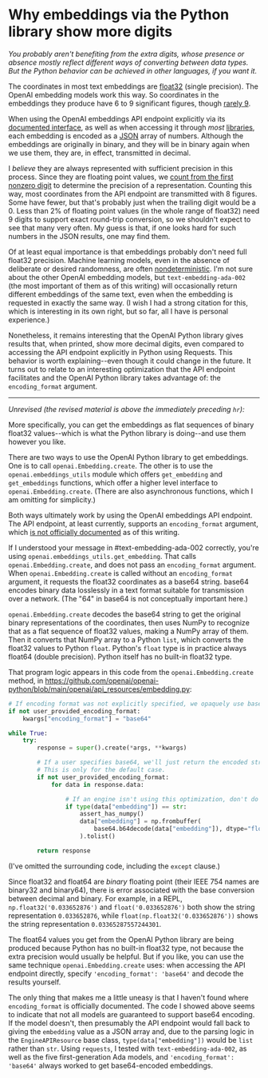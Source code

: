 <!-- SPDX-License-Identifier: 0BSD -->

# Why embeddings via the Python library show more digits

*You probably aren't benefiting from the extra digits, whose presence or
absence mostly reflect different ways of converting between data types. But the
Python behavior can be achieved in other languages, if you want it.*

The coordinates in most text embeddings are
[float32](https://en.wikipedia.org/wiki/Single-precision_floating-point_format)
(single precision). The OpenAI embedding models work this way. So coordinates
in the embeddings they produce have 6 to 9 significant figures, though [rarely
9](https://stackoverflow.com/questions/60790120/which-single-precision-floating-point-numbers-need-9-significant-decimal-digits).

When using the OpenAI embeddings API endpoint explicitly via its [documented
interface](https://beta.openai.com/docs/api-reference/embeddings?lang=curl), as
well as when accessing it through *most*
[libraries](https://beta.openai.com/docs/libraries/python-bindings), each
embedding is encoded as a [JSON](https://en.wikipedia.org/wiki/JSON) array of
numbers. Although the embeddings are originally in binary, and they will be in
binary again when we use them, they are, in effect, transmitted in decimal.

I *believe* they are always represented with sufficient precision in this
process. Since they are floating point values, we [count from the first nonzero
digit](https://en.wikipedia.org/wiki/Significand) to determine the precision of
a representation. Counting this way, most coordinates from the API endpoint are
transmitted with 8 figures. Some have fewer, but that's probably just when the
trailing digit would be a 0. Less than 2% of floating point values (in the
whole range of float32) need 9 digits to support exact round-trip conversion,
so we shouldn't expect to see that many very often. My guess is that, if one
looks hard for such numbers in the JSON results, one may find them.

Of at least equal importance is that embeddings probably don't need full
float32 precision. Machine learning models, even in the absence of deliberate
or desired randomness, are often
[nondeterministic](https://pytorch.org/docs/stable/notes/randomness.html). I'm
not sure about the other OpenAI embedding models, but `text-embedding-ada-002`
(the most important of them as of this writing) will occasionally return
different embeddings of the same text, even when the embedding is requested in
exactly the same way. (I wish I had a strong citation for this, which is
interesting in its own right, but so far, all I have is personal experience.)

Nonetheless, it remains interesting that the OpenAI Python library gives
results that, when printed, show more decimal digits, even compared to
accessing the API endpoint explicitly in Python using Requests. This behavior
is worth explaining--even though it could change in the future. It turns out to
relate to an interesting optimization that the API endpoint facilitates and the
OpenAI Python library takes advantage of: the `encoding_format` argument.

---

*Unrevised (the revised material is above the immediately preceding `hr`):*

More specifically, you can get the embeddings as flat sequences of binary
float32 values--which is what the Python library is doing--and use them however
you like.

There are two ways to use the OpenAI Python library to get embeddings. One is
to call `openai.Embedding.create`. The other is to use the
`openai.embeddings_utils` module which offers `get_embedding` and
`get_embeddings` functions, which offer a higher level interface to
`openai.Embedding.create`. (There are also asynchronous functions, which I am
omitting for simplicity.)

Both ways ultimately work by using the OpenAI embeddings API endpoint. The API endpoint, at least currently, supports an `encoding_format` argument, which [is not officially documented]() as of this writing.

If I understood your message in #text-embedding-ada-002 correctly, you're using `openai.embeddings_utils.get_embedding`. That calls `openai.Embedding.create`, and does not pass an `encoding_format` argument. When `openai.Embedding.create` is called without an `encoding_format` argument, it requests the float32 coordinates as a base64 string. base64 encodes binary data losslessly in a text format suitable for transmission over a network. (The "64" in base64 is not conceptually important here.)

`openai.Embedding.create` decodes the base64 string to get the original binary representations of the coordinates, then uses NumPy to recognize that as a flat sequence of float32 values, making a NumPy array of them. Then it converts that NumPy array to a Python `list`, which converts the float32 values to Python `float`. Python's `float` type is in practice always float64 (double precision). Python itself has no built-in float32 type.

That program logic appears in this code from the `openai.Embedding.create` method, in https://github.com/openai/openai-python/blob/main/openai/api_resources/embedding.py:
```python
# If encoding format was not explicitly specified, we opaquely use base64 for performance
if not user_provided_encoding_format:
    kwargs["encoding_format"] = "base64"

while True:
    try:
        response = super().create(*args, **kwargs)

        # If a user specifies base64, we'll just return the encoded string.
        # This is only for the default case.
        if not user_provided_encoding_format:
            for data in response.data:

                # If an engine isn't using this optimization, don't do anything
                if type(data["embedding"]) == str:
                    assert_has_numpy()
                    data["embedding"] = np.frombuffer(
                        base64.b64decode(data["embedding"]), dtype="float32"
                    ).tolist()

        return response
```
(I've omitted the surrounding code, including the `except` clause.)

Since float32 and float64 are *binary* floating point (their IEEE 754 names are binary32 and binary64), there is error associated with the base conversion between decimal and binary. For example, in a REPL, `np.float32('0.033652876')` and `float('0.033652876')` both show the string representation `0.033652876`, while `float(np.float32('0.033652876'))` shows the string representation `0.03365287557244301`.

The float64 values you get from the OpenAI Python library are being produced because Python has no built-in float32 type, not because the extra precision would usually be helpful. But if you like, you can use the same technique `openai.Embedding.create` uses: when accessing the API endpoint directly, specify `'encoding_format': 'base64'` and decode the results yourself.

The only thing that makes me a little uneasy is that I haven't found where `encoding_format` is officially documented. The code I showed above seems to indicate that not all models are guaranteed to support base64 encoding. If the model doesn't, then presumably the API endpoint would fall back to giving the `embedding` value as a JSON array and, due to the parsing logic in the `EngineAPIResource` base class, `type(data["embedding"])` would be `list` rather than `str`. Using `requests`, I tested with `text-embedding-ada-002`, as well as the five first-generation Ada models, and `'encoding_format': 'base64'` always worked to get base64-encoded embeddings.
